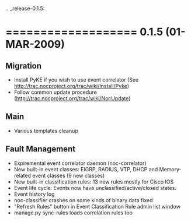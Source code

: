 .. _release-0.1.5:

===================
0.1.5 (01-MAR-2009)
===================

Migration
---------
* Install PyKE if you wish to use event correlator (See http://trac.nocproject.org/trac/wiki/Install/Pyke)
* Follow common update procedure (http://trac.nocproject.org/trac/wiki/NocUpdate)

Main
----
* Various templates cleanup

Fault Management
----------------
* Expiremental event correlator daemon (noc-correlator)
* New built-in event classes: EIGRP, RADIUS, VTP, DHCP and Memory-related event classes (9 new classes)
* New built-in classification rules: 13 new rules mostly for Cisco IOS
* Event life cycle: Events now have unclassified/active/closed states.
* Event history log
* noc-classifier crashes on some kinds of binary data fixed
* "Refresh Rules" button in Event Classification Rule admin list window
* manage.py sync-rules loads correlation rules too
